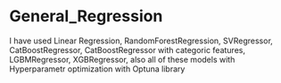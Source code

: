 # General_Regression
I have used Linear Regression, RandomForestRegression, SVRegressor, CatBoostRegressor, CatBoostRegressor with categoric features, LGBMRegressor, XGBRegressor, also all of these models with Hyperparametr optimization with Optuna library
